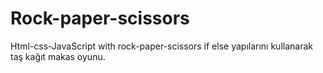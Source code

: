 # Rock-paper-scissors
Html-css-JavaScript with rock-paper-scissors
if else yapılarını kullanarak taş kağıt makas oyunu.
